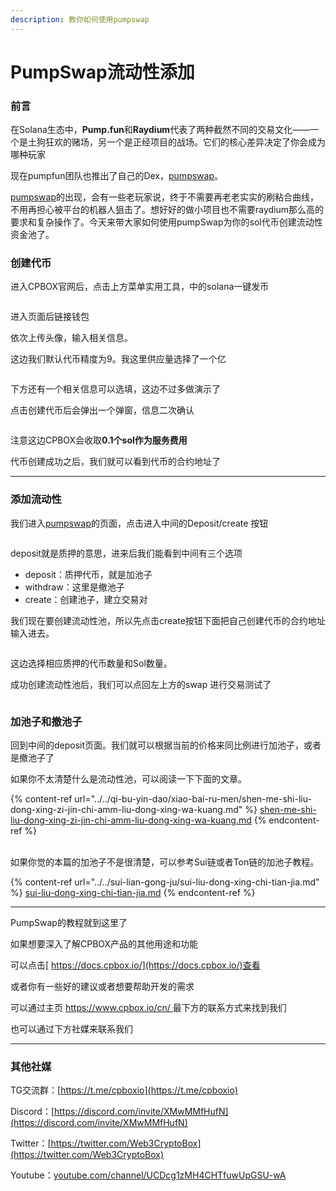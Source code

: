 ```yaml
---
description: 教你如何使用pumpswap
---
```


# PumpSwap流动性添加

### 前言

在Solana生态中，**Pump.fun**和**Raydium**代表了两种截然不同的交易文化——一个是土狗狂欢的赌场，另一个是正经项目的战场。它们的核心差异决定了你会成为哪种玩家

现在pumpfun团队也推出了自己的Dex，[pumpswap](https://swap.pump.fun/)。

[pumpswap](https://swap.pump.fun/)的出现，会有一些老玩家说，终于不需要再老老实实的刷粘合曲线，不用再担心被平台的机器人狙击了。想好好的做小项目也不需要raydium那么高的要求和复杂操作了。今天来带大家如何使用pumpSwap为你的sol代币创建流动性资金池了。

### 创建代币

进入CPBOX官网后，点击上方菜单实用工具，中的solana一键发币

<figure><img src="https://uf6jjv03ijb.sg.larksuite.com/space/api/box/stream/download/asynccode/?code=YTBhMzFiNmRlZDg3YzU0NWIxMjdlMTk5MzA5YTM0N2Nfbk5NczVlM1l4Ym1mNUpnSXZPR3cyVW9nSm5vT0duV3BfVG9rZW46TlJvUmJJS0dJb0k3Sll4STdxZGxiV0Y1Z25oXzE3NDY2OTkyMjE6MTc0NjcwMjgyMV9WNA" alt=""><figcaption></figcaption></figure>

进入页面后链接钱包

依次上传头像，输入相关信息。

这边我们默认代币精度为9。我这里供应量选择了一个亿

<figure><img src="https://uf6jjv03ijb.sg.larksuite.com/space/api/box/stream/download/asynccode/?code=NmViMjk2ZDU2N2JiM2E5ODJmZmM1NWRhOGFjMGM1NzVfbUVOSEFxUzk0RktWOXNQQjgzeUZLNm83bGJFekx5bE5fVG9rZW46RzUwdGJXSHFTbzRLV2x4b2FVdmx6Nmt0Z2JQXzE3NDY2OTkyMjE6MTc0NjcwMjgyMV9WNA" alt=""><figcaption></figcaption></figure>

下方还有一个相关信息可以选填，这边不过多做演示了

点击创建代币后会弹出一个弹窗，信息二次确认

<figure><img src="https://uf6jjv03ijb.sg.larksuite.com/space/api/box/stream/download/asynccode/?code=NmVjMTJiM2VkZmZhNmE0MTYyZTQ5NWU1YzBkMmM1MmVfd2dhc050MGpwTk16clBMODBrRkVKcWhNUk5NcjJkYjNfVG9rZW46WDRjb2JZOWc3bzVoUlJ4RkM5UGxWTkhUZ1RoXzE3NDY2OTkyMjE6MTc0NjcwMjgyMV9WNA" alt=""><figcaption></figcaption></figure>

注意这边CPBOX会收取**0.1个sol作为服务费用**

代币创建成功之后，我们就可以看到代币的合约地址了

***

### 添加流动性

我们进入[pumpswap](https://swap.pump.fun/)的页面，点击进入中间的Deposit/create 按钮

<figure><img src="https://uf6jjv03ijb.sg.larksuite.com/space/api/box/stream/download/asynccode/?code=OTRkNzg4YjVhZTg2N2IxN2ZjNzdlNWEyYmM3NzcxOWFfa0tnaEk1MzdBRDduV29Gc0dBR2RJQ2twM2hPVlF3bGpfVG9rZW46WnNXSmJ4dHlOb3JxNTZ4cG5FZWxZZ2lFZ1NnXzE3NDY2OTkyMjE6MTc0NjcwMjgyMV9WNA" alt=""><figcaption></figcaption></figure>

deposit就是质押的意思，进来后我们能看到中间有三个选项

* deposit：质押代币，就是加池子
* withdraw：这里是撤池子
* create：创建池子，建立交易对

我们现在要创建流动性池，所以先点击create按钮下面把自己创建代币的合约地址输入进去。

<figure><img src="https://uf6jjv03ijb.sg.larksuite.com/space/api/box/stream/download/asynccode/?code=Y2VkMTQ5Y2YyNzg5NWE3ZDE0MDhhZmQ2YzFkODg1ODZfbWh0T2JzbG05MjNGb09VTnJTVW9BdFdqd3FiUHgyRm5fVG9rZW46RXllVmJMWkFqb0pWTTZ4Q1dXb2xNUTFuZzRnXzE3NDY2OTkyMjE6MTc0NjcwMjgyMV9WNA" alt=""><figcaption></figcaption></figure>

这边选择相应质押的代币数量和Sol数量。

成功创建流动性池后，我们可以点回左上方的swap 进行交易测试了

<figure><img src="https://uf6jjv03ijb.sg.larksuite.com/space/api/box/stream/download/asynccode/?code=MjczZDIwZDQzYjhiYmZkYTNhYmNiNjQxOWMzODUxM2RfR3F2WjhoeWpKRmtqZUZTM3FWbWFBcEowVnBzREhBUmxfVG9rZW46SXNOdmI1bWlGb0toaTV4MmpFZ2w5bTZsZ3lmXzE3NDY2OTkyMjE6MTc0NjcwMjgyMV9WNA" alt=""><figcaption></figcaption></figure>

### 加池子和撤池子

回到中间的deposit页面。我们就可以根据当前的价格来同比例进行加池子，或者是撤池子了

如果你不太清楚什么是流动性池，可以阅读一下下面的文章。

{% content-ref url="../../qi-bu-yin-dao/xiao-bai-ru-men/shen-me-shi-liu-dong-xing-zi-jin-chi-amm-liu-dong-xing-wa-kuang.md" %}
[shen-me-shi-liu-dong-xing-zi-jin-chi-amm-liu-dong-xing-wa-kuang.md](../../qi-bu-yin-dao/xiao-bai-ru-men/shen-me-shi-liu-dong-xing-zi-jin-chi-amm-liu-dong-xing-wa-kuang.md)
{% endcontent-ref %}

\
如果你觉的本篇的加池子不是很清楚，可以参考Sui链或者Ton链的加池子教程。

{% content-ref url="../../sui-lian-gong-ju/sui-liu-dong-xing-chi-tian-jia.md" %}
[sui-liu-dong-xing-chi-tian-jia.md](../../sui-lian-gong-ju/sui-liu-dong-xing-chi-tian-jia.md)
{% endcontent-ref %}

***

PumpSwap的教程就到这里了

如果想要深入了解CPBOX产品的其他用途和功能

可以点击[ https://docs.cpbox.io/](https://docs.cpbox.io/)查看

或者你有一些好的建议或者想要帮助开发的需求

可以通过主页 [https://www.cpbox.io/cn/ ](https://www.cpbox.io/cn/)最下方的联系方式来找到我们

也可以通过下方社媒来联系我们

***

### 其他社媒

TG交流群：[https://t.me/cpboxio](https://t.me/cpboxio)

Discord：[https://discord.com/invite/XMwMMfHufN](https://discord.com/invite/XMwMMfHufN)

Twitter：[https://twitter.com/Web3CryptoBox](https://twitter.com/Web3CryptoBox)

Youtube：[youtube.com/channel/UCDcg1zMH4CHTfuwUpGSU-wA](../../solana-gong-ju/solana-yi-jian-fa-bi.md)

